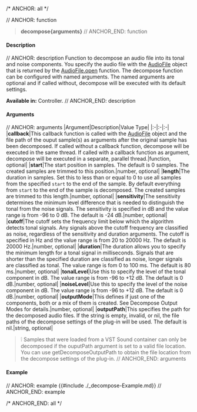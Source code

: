 /* ANCHOR: all */

// ANCHOR: function
>**decompose{arguments}**
// ANCHOR_END: function

#### Description

// ANCHOR: description
Function to decompose an audio file into its tonal and noise components. You specify the audio file with the [AudioFile](./Audio-File.md) object that is returned by the [AudioFile.open](./AudioFileopen.md) function. The decompose function can be configured with named arguments. The named arguments are optional and if called without, decompose will be executed with its default settings.

**Available in:** Controller.
// ANCHOR_END: description

#### Arguments

// ANCHOR: arguments
|Argument|Description|Value Type|
|:-|:-|:-|
|**callback**|This callback function is called with the [AudioFile](./Audio-File.md) object and the file path of the ouput sample(s) as arguments after the original sample has been decomposed. If called without a callback function, decompose will be executed in the same thread. If called with a callback function as argument, decompose will be executed in a separate, parallel thread.|function, optional|
|**start**|The start position in samples. The default is 0 samples. The created samples are trimmed to this position.|number, optional|
|**length**|The duration in samples. Set this to less than or equal to 0 to use all samples from the specified ``start`` to the end of the sample. By default everything from ``start`` to the end of the sample is decomposed. The created samples are trimmed to this length.|number, optional|
|**sensitivity**|The sensitivity determines the minimum level difference that is needed to distinguish the tonal from the noise signals. The sensitivity is specified in dB and the value range is from -96 to 0 dB. The default is -24 dB.|number, optional|
|**cutoff**|The cutoff sets the frequency limit below which the algorithm detects tonal signals. Any signals above the cutoff frequency are classified as noise, regardless of the sensitivity and duration arguments. The cutoff is specified in Hz and the value range is from 20 to 20000 Hz. The default is 20000 Hz.|number, optional|
|**duration**|The duration allows you to specify the minimum length for a tonal signal in milliseconds. Signals that are shorter than the specified duration are classified as noise, longer signals are classified as tonal. The value range is fom 0 to 100 ms. The default is 80 ms.|number, optional|
|**tonalLevel**|Use this to specify the level of the tonal component in dB. The value range is from -96 to +12 dB. The default is 0 dB.|number, optional|
|**noiseLevel**|Use this to specify the level of the noise component in dB. The value range is from -96 to +12 dB. The default is 0 dB.|number, optional|
|**outputMode**|This defines if just one of the components, both or a mix of them is created. See Decompose Output Modes for details.|number, optional|
|**outputPath**|This specifies the path for the decomposed audio files. If the string is empty, invalid, or nil, the file paths of the decompose settings of the plug-in will be used. The default is nil.|string, optional|

>&#10069; Samples that were loaded from a VST Sound container can only be decomposed if the ouputPath argument is set to a valid file location. You can use getDecomposeOutputPath to obtain the file location from the decompose settings of the plug-in.
// ANCHOR_END: arguments

#### Example

// ANCHOR: example
{{#include ./_decompose-Example.md}}
// ANCHOR_END: example

/* ANCHOR_END: all */